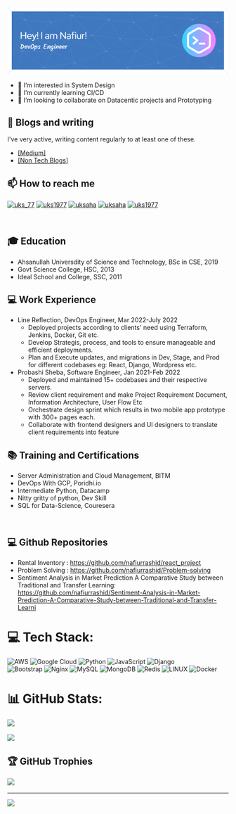 
![Header](./github-header-image.png)
<!-- - 👋 Hi, I’m @nafiur -->
- 👀 I’m interested in System Design
- 🌱 I’m currently learning CI/CD
- 💞️ I’m looking to collaborate on Datacentic projects and Prototyping

## 📝 Blogs and writing
I've very active, writing content regularly to at least one of these.
- [[Medium]](https://nafiurrashid.medium.com/)
- [[Non Tech Blogs]](https://nafiurrashid.wordpress.com)


## 📫 How to reach me
<p align="left">
<a href="https://twitter.com/uks_77" target="blank"><img align="center" src="https://raw.githubusercontent.com/rahuldkjain/github-profile-readme-generator/master/src/images/icons/Social/twitter.svg" alt="uks_77" height="30" width="40" /></a>
<a href="https://linkedin.com/in/uks1977" target="blank"><img align="center" src="https://raw.githubusercontent.com/rahuldkjain/github-profile-readme-generator/master/src/images/icons/Social/linked-in-alt.svg" alt="uks1977" height="30" width="40" /></a>
<a href="https://fb.com/uksaha" target="blank"><img align="center" src="https://raw.githubusercontent.com/rahuldkjain/github-profile-readme-generator/master/src/images/icons/Social/facebook.svg" alt="uksaha" height="30" width="40" /></a>
<a href="https://instagram.com/uksaha" target="blank"><img align="center" src="https://raw.githubusercontent.com/rahuldkjain/github-profile-readme-generator/master/src/images/icons/Social/instagram.svg" alt="uksaha" height="30" width="40" /></a>
<a href="https://www.youtube.com/c/uks1977" target="blank"><img align="center" src="https://raw.githubusercontent.com/rahuldkjain/github-profile-readme-generator/master/src/images/icons/Social/youtube.svg" alt="uks1977" height="30" width="40" /></a>
</p><br/>

## 🎓 Education
- Ahsanullah Universdity of Science and Technology, BSc in CSE, 2019
- Govt Science College, HSC, 2013
- Ideal School and College, SSC, 2011 

## 💻 Work Experience
- Line Reflection, DevOps Engineer, Mar 2022-July 2022<br />
   - Deployed projects according to clients' need using Terraform, Jenkins, Docker, Git etc.<br />
   - Develop Strategis, process, and tools to ensure manageable and efficient deployments.<br />
   - Plan and Execute updates, and migrations in Dev, Stage, and Prod for different codebases eg: React, Django, Wordpress etc.<br />
- Probashi Sheba, Software Engineer, Jan 2021-Feb 2022<br />
   - Deployed and maintained 15+ codebases and their respective servers.<br />
   - Review client requirement and make Project Requirement Document, Information Architecture, User Flow Etc<br />
   - Orchestrate design sprint which results in two mobile app prototype with 300+ pages each.<br />
   - Collaborate with frontend designers and UI designers to translate client requirements into feature <br />

## 📚 Training and Certifications
- Server Administration and Cloud Management, BITM<br />
- DevOps With GCP, Poridhi.io<br />
- Intermediate Python, Datacamp<br />
- Nitty gritty of python, Dev Skill<br />
- SQL for Data-Science, Couresera
<br />

## 💻 Github Repositories
 - Rental Inventory : https://github.com/nafiurrashid/react_project
 - Problem Solving : https://github.com/nafiurrashid/Problem-solving 
 - Sentiment Analysis in Market Prediction A Comparative Study between Traditional and Transfer Learning: https://github.com/nafiurrashid/Sentiment-Analysis-in-Market-Prediction-A-Comparative-Study-between-Traditional-and-Transfer-Learni

# 💻 Tech Stack:

![AWS](https://img.shields.io/badge/AWS-%23FF9900.svg?style=for-the-badge&logo=amazon-aws&logoColor=white) ![Google Cloud](https://img.shields.io/badge/Google%20Cloud-%234285F4.svg?style=for-the-badge&logo=google-cloud&logoColor=white) ![Python](https://img.shields.io/badge/python-3670A0?style=for-the-badge&logo=python&logoColor=ffdd54) ![JavaScript](https://img.shields.io/badge/javascript-%23323330.svg?style=for-the-badge&logo=javascript&logoColor=%23F7DF1E) ![Django](https://img.shields.io/badge/django-%23092E20.svg?style=for-the-badge&logo=django&logoColor=white) 
<br>
![Bootstrap](https://img.shields.io/badge/bootstrap-%23563D7C.svg?style=for-the-badge&logo=bootstrap&logoColor=white) 
![Nginx](https://img.shields.io/badge/nginx-%23009639.svg?style=for-the-badge&logo=nginx&logoColor=white) ![MySQL](https://img.shields.io/badge/mysql-%2300f.svg?style=for-the-badge&logo=mysql&logoColor=white) ![MongoDB](https://img.shields.io/badge/MongoDB-%234ea94b.svg?style=for-the-badge&logo=mongodb&logoColor=white) ![Redis](https://img.shields.io/badge/redis-%23DD0031.svg?style=for-the-badge&logo=redis&logoColor=white) ![LINUX](https://img.shields.io/badge/Linux-FCC624?style=for-the-badge&logo=linux&logoColor=black) ![Docker](https://img.shields.io/badge/docker-%230db7ed.svg?style=for-the-badge&logo=docker&logoColor=white)
<!-- <div align="centre"> -->
# 📊 GitHub Stats:
![](https://github-readme-stats.vercel.app/api?username=nafiurrashid&theme=dark&hide_border=true&include_all_commits=true&count_private=true)<br/>
<!-- ![](https://github-readme-streak-stats.herokuapp.com/?user=nafiurrashid&theme=dark&hide_border=true)<br/> -->
![](https://github-readme-stats.vercel.app/api/top-langs/?username=nafiurrashid&theme=dark&hide_border=true&include_all_commits=true&count_private=true&layout=compact)
<!-- </div> -->
## 🏆 GitHub Trophies 
 ![](https://github-profile-trophy.vercel.app/?username=nafiurrashid&theme=radical&no-frame=false&no-bg=true&margin-w=4) 

---
[![](https://visitcount.itsvg.in/api?id=nafiurrashid&icon=0&color=0)](https://visitcount.itsvg.in)


